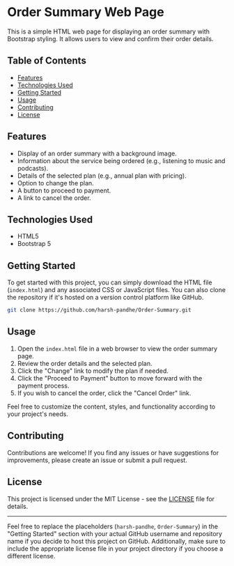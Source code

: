 # Order Summary Web Page

This is a simple HTML web page for displaying an order summary with Bootstrap styling. It allows users to view and confirm their order details.

## Table of Contents

- [Features](#features)
- [Technologies Used](#technologies-used)
- [Getting Started](#getting-started)
- [Usage](#usage)
- [Contributing](#contributing)
- [License](#license)

## Features

- Display of an order summary with a background image.
- Information about the service being ordered (e.g., listening to music and podcasts).
- Details of the selected plan (e.g., annual plan with pricing).
- Option to change the plan.
- A button to proceed to payment.
- A link to cancel the order.

## Technologies Used

- HTML5
- Bootstrap 5

## Getting Started

To get started with this project, you can simply download the HTML file (`index.html`) and any associated CSS or JavaScript files. You can also clone the repository if it's hosted on a version control platform like GitHub.

```bash
git clone https://github.com/harsh-pandhe/Order-Summary.git
```

## Usage

1. Open the `index.html` file in a web browser to view the order summary page.
2. Review the order details and the selected plan.
3. Click the "Change" link to modify the plan if needed.
4. Click the "Proceed to Payment" button to move forward with the payment process.
5. If you wish to cancel the order, click the "Cancel Order" link.

Feel free to customize the content, styles, and functionality according to your project's needs.

## Contributing

Contributions are welcome! If you find any issues or have suggestions for improvements, please create an issue or submit a pull request.

## License

This project is licensed under the MIT License - see the [LICENSE](LICENSE) file for details.

---

Feel free to replace the placeholders (`harsh-pandhe`, `Order-Summary`) in the "Getting Started" section with your actual GitHub username and repository name if you decide to host this project on GitHub. Additionally, make sure to include the appropriate license file in your project directory if you choose a different license.
